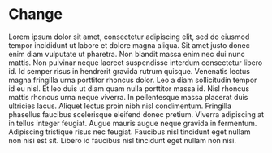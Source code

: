 # Change

Lorem ipsum dolor sit amet, consectetur adipiscing elit, sed do eiusmod tempor incididunt ut labore et dolore magna aliqua.
Sit amet justo donec enim diam vulputate ut pharetra. Non blandit massa enim nec dui nunc mattis.
Non pulvinar neque laoreet suspendisse interdum consectetur libero id. Id semper risus in hendrerit gravida rutrum quisque.
Venenatis lectus magna fringilla urna porttitor rhoncus dolor. Leo a diam sollicitudin tempor id eu nisl. Et leo duis ut diam quam nulla porttitor massa id. Nisl rhoncus mattis rhoncus urna neque viverra. In pellentesque massa placerat duis ultricies lacus. Aliquet lectus proin nibh nisl condimentum. Fringilla phasellus faucibus scelerisque eleifend donec pretium. Viverra adipiscing at in tellus integer feugiat. Augue mauris augue neque gravida in fermentum. Adipiscing tristique risus nec feugiat. Faucibus nisl tincidunt eget nullam non nisi est sit.
Libero id faucibus nisl tincidunt eget nullam non nisi.

